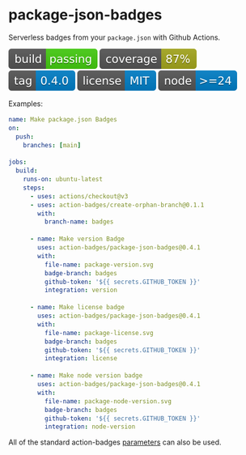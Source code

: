 # package-json-badges

Serverless badges from your `package.json` with Github Actions.

![build](https://raw.githubusercontent.com/action-badges/package-json-badges/badges/.badges/main/build-status.svg)
![coverage](https://raw.githubusercontent.com/action-badges/package-json-badges/badges/.badges/main/coverage.svg)
![tag](https://raw.githubusercontent.com/action-badges/package-json-badges/badges/.badges/github-tag.svg)
![license](https://raw.githubusercontent.com/action-badges/package-json-badges/badges/.badges/main/package-license.svg)
![node](https://raw.githubusercontent.com/action-badges/package-json-badges/badges/.badges/main/package-node-version.svg)

Examples:

```yaml
name: Make package.json Badges
on:
  push:
    branches: [main]

jobs:
  build:
    runs-on: ubuntu-latest
    steps:
      - uses: actions/checkout@v3
      - uses: action-badges/create-orphan-branch@0.1.1
        with:
          branch-name: badges

      - name: Make version Badge
        uses: action-badges/package-json-badges@0.4.1
        with:
          file-name: package-version.svg
          badge-branch: badges
          github-token: '${{ secrets.GITHUB_TOKEN }}'
          integration: version

      - name: Make license badge
        uses: action-badges/package-json-badges@0.4.1
        with:
          file-name: package-license.svg
          badge-branch: badges
          github-token: '${{ secrets.GITHUB_TOKEN }}'
          integration: license

      - name: Make node version badge
        uses: action-badges/package-json-badges@0.4.1
        with:
          file-name: package-node-version.svg
          badge-branch: badges
          github-token: '${{ secrets.GITHUB_TOKEN }}'
          integration: node-version
```

All of the standard action-badges [parameters](https://github.com/action-badges/core/blob/main/docs/github-action.md#parameters) can also be used.

